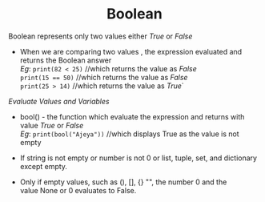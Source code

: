 <h1 align="center">Boolean</h1>

Boolean represents only two values either *True* or *False*

* When we are comparing  two values , the expression evaluated and returns the Boolean answer <br />
	*Eg*:	`print(82 < 25)` //which returns the value as *False* <br />
	  		`print(15 == 50)` //which returns the value as *False* <br />
			`print(25 > 14)` //which returns the value as *True*`

*Evaluate Values and Variables*

 * bool() - the function which evaluate the expression and returns with value *True* or *False* <br />
	*Eg*: `print(bool("Ajeya"))` //which displays True as the value is not empty

* If string is not empty or number is not 0 or list, tuple, set, and dictionary except empty.

* Only if empty values, such as (), [], {} "", the number 0 and the value None or 0 evaluates to False.